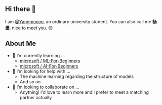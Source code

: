 ## Hi there 🥰

I am [@Yangmoooo](https://yangmoooo.github.io/), an ordinary university student. You can also call me **杨墨**, nice to meet you. 😊

## About Me

- 🌱 I’m currently learning ...
  - [microsoft / ML-For-Beginners](https://github.com/microsoft/ML-For-Beginners)
  - [microsoft / AI-For-Beginners](https://github.com/microsoft/AI-For-Beginners)
- 🤔 I’m looking for help with ...
  - The machine learning regarding the structure of models
  - And so on
- 👯 I’m looking to collaborate on ...
  - Anything! I'd love to learn more and I prefer to meet a matching partner actually

<!--
**Yangmoooo/yangmoooo** is a ✨ _special_ ✨ repository because its `README.md` (this file) appears on your GitHub profile.
Here are some ideas to get you started:
## 🔭 I’m currently working on ...
## 💬 Ask me about ...
## 😄 Pronouns: ...
## 📫 How to reach me: ...
## ⚡ Fun fact: ...
-->
